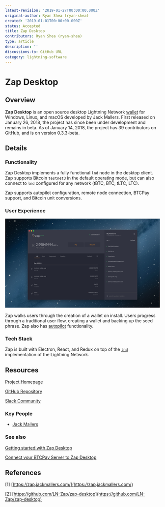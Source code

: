 ```yaml
---
latest-revision: '2019-01-27T00:00:00.000Z'
original-author: Ryan Shea (ryan-shea)
created: '2019-01-01T00:00:00.000Z'
status: Accepted
title: Zap Desktop
contributors: Ryan Shea (ryan-shea)
type: article
description: ''
discussions-to: GitHub URL
category: lightning-software
---
```


# Zap Desktop

## Overview

**Zap Desktop** is an open source desktop Lightning Network [wallet](./) for Windows, Linux, and macOS developed by Jack Mallers. First released on January 26, 2018, the project has since been under development and remains in beta. As of January 14, 2018, the project has 39 contributors on GitHub, and is on version 0.3.3-beta.

## Details

### Functionality

Zap Desktop implements a fully functional `lnd` node in the desktop client. Zap supports Bitcoin `testnet3` in the default operating mode, but can also connect to `lnd` configured for any network \(tBTC, BTC, tLTC, LTC\).

Zap supports autopilot configuration, remote node connection, BTCPay support, and Bitcoin unit conversions.

### User Experience

![Screenshot from Zap Desktop on macOS](../../.gitbook/assets/zap-screenshot2.png)

Zap walks users through the creation of a wallet on install. Users progress through a traditional user flow, creating a wallet and backing up the seed phrase. Zap also has [autopilot](../../lightning-basics-1/lightning-channels/channel-opening.md#autopilot) functionality.

### Tech Stack

Zap is built with Electron, React, and Redux on top of the [`lnd`](../lightning-software/lnd/) implementation of the Lightning Network.

## Resources

[Project Homepage](https://zap.jackmallers.com/)

[GitHub Repository](https://github.com/LN-Zap/zap-desktop)

[Slack Community](https://join.slack.com/t/zaphq/shared_invite/enQtMzgyNDA2NDI2Nzg0LTQwZWQ2ZWEzOWFhMjRiNWZkZWMwYTA4MzA5NzhjMDNhNTM5YzliNDA4MmZkZWZkZTFmODM4ODJkYzU3YmI3ZmI)

### Key People

* [Jack Mallers](https://twitter.com/JackMallers)

### See also

[Getting started with Zap Desktop](https://ln-zap.github.io/zap-tutorials/zap-desktop-getting-started)

[Connect your BTCPay Server to Zap Desktop](https://ln-zap.github.io/zap-tutorials/zap-desktop-btcpay-server)

## References

\[1\] [https://zap.jackmallers.com/](https://zap.jackmallers.com/)

\[2\] [https://github.com/LN-Zap/zap-desktop](https://github.com/LN-Zap/zap-desktop)

